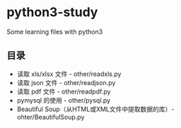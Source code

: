 # python3-study

Some learning files with python3

## 目录

* 读取 xls/xlsx 文件 - other/readxls.py
* 读取 json 文件 - other/readjson.py
* 读取 pdf 文件 - other/readpdf.py
* pymysql 的使用 - other/pysql.py
* Beautiful Soup（从HTML或XML文件中提取数据的库）- ohter/BeautifulSoup.py

